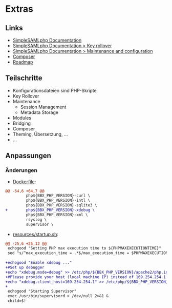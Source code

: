 # Extras

## Links
* [SimpleSAMLphp Documentation](https://simplesamlphp.org/docs/stable/)
* [SimpleSAMLphp Documentation > Key rollover](https://simplesamlphp.org/docs/stable/saml:keyrollover)
* [SimpleSAMLphp Documentation > Maintenance and configuration](https://simplesamlphp.org/docs/stable/simplesamlphp-maintenance)
* [Composer](https://getcomposer.org/)
* [Roadmap](https://simplesamlphp.org/releaseplan)

## Teilschritte
* Konfigurationsdateien sind PHP-Skripte
* Key Rollover
* Maintenance
  * Session Management
  * Metadata Storage
* Modules
* Bridging
* Composer
* Theming, Übersetzung, ...
* ...

[//]: # (AUTOGENERATE START)
## Anpassungen
### Änderungen
* [Dockerfile](../../../blob/simplesamlphp-2.0/09_extras/Dockerfile):
```diff
@@ -64,6 +64,7 @@
         php${BBX_PHP_VERSION}-curl \
         php${BBX_PHP_VERSION}-intl \
         php${BBX_PHP_VERSION}-sqlite3 \
+        php${BBX_PHP_VERSION}-xdebug \
         php${BBX_PHP_VERSION}-xml \
         rsyslog \
         supervisor \
```
* [resources/startup.sh](../../../blob/simplesamlphp-2.0/09_extras/resources/startup.sh):
```diff
@@ -25,6 +25,12 @@
 echogood "Setting PHP max execution time to ${PHPMAXEXECUTIONTIME}"
 sed "s/^max_execution_time = .*$/max_execution_time = $PHPMAXEXECUTIONTIME/" -i /etc/php/${BBX_PHP_VERSION}/apache2/php.ini
 
+echogood "Enable xdebug ..."
+#Set up debugger
+echo "xdebug.mode=debug" >> /etc/php/${BBX_PHP_VERSION}/apache2/php.ini
+#Please provide your host (local machine IP) instead of 169.254.254.1
+echo "xdebug.client_host=169.254.254.1" >> /etc/php/${BBX_PHP_VERSION}/apache2/php.ini
+
 echogood "Starting Supervisor"
 exec /usr/bin/supervisord > /dev/null 2>&1 &
 child=$!
```

[//]: # (AUTOGENERATE END)
